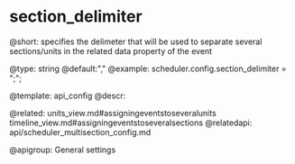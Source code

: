 section_delimiter
=============

@short: specifies the delimeter that will be used to separate several sections/units in the related data property of the event 
	

@type: string
@default:","
@example:
scheduler.config.section_delimiter = ";";

@template:	api_config
@descr:


@related:
	units_view.md#assigningeventstoseveralunits
    timeline_view.md#assigningeventstoseveralsections
@relatedapi:
	api/scheduler_multisection_config.md

@apigroup: General settings
	

